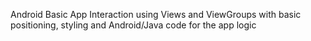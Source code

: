 Android Basic App Interaction using Views and ViewGroups with basic positioning, styling and Android/Java code for the app logic

